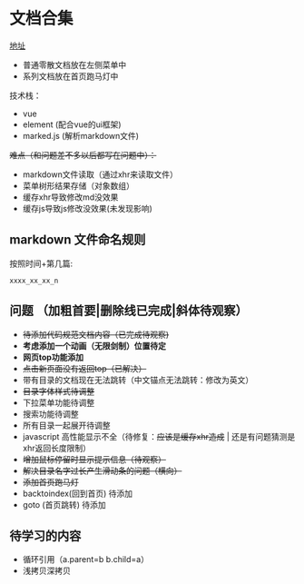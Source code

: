 # 文档合集

[地址](https://archergrey.github.io/document/)

- 普通零散文档放在左侧菜单中
- 系列文档放在首页跑马灯中

技术栈：
- vue
- element (配合vue的ui框架)
- marked.js (解析markdown文件)

~~难点（和问题差不多以后都写在问题中）：~~
- markdown文件读取（通过xhr来读取文件）
- 菜单树形结果存储（对象数组）
- 缓存xhr导致修改md没效果
- 缓存js导致js修改没效果(未发现影响)

## markdown 文件命名规则

按照时间+第几篇:

`xxxx_xx_xx_n`


## 问题 （加粗首要|删除线已完成|斜体待观察）
- ~~待添加代码规范文档内容（已完成待观察)~~
- **考虑添加一个动画（无限剑制）位置待定**
- **网页top功能添加**
- ~~点击新页面没有返回top（已解决）~~
- 带有目录的文档现在无法跳转（中文锚点无法跳转：修改为英文）
- ~~目录字体样式待调整~~
- 下拉菜单功能待调整
- 搜索功能待调整
- 所有目录一起展开待调整
- javascript 高性能显示不全（待修复：~~应该是缓存xhr造成~~ | 还是有问题猜测是xhr返回长度限制）
- ~~增加鼠标停留时显示提示信息（待观察）~~
- ~~解决目录名字过长产生滑动条的问题（横向）~~
- ~~添加首页跑马灯~~
- backtoindex(回到首页) 待添加
- goto (首页跳转) 待添加

## 待学习的内容

- 循环引用（a.parent=b b.child=a）
- 浅拷贝深拷贝
